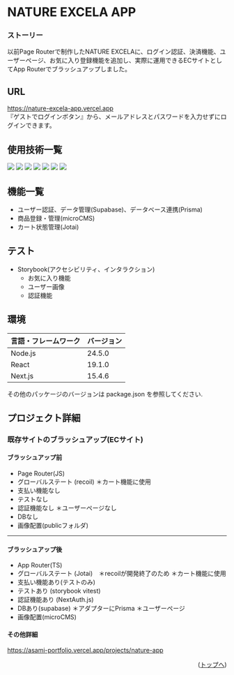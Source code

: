 <div id="top"></div>

# NATURE EXCELA APP
### ストーリー
<!-- プロジェクトについて -->
以前Page Routerで制作したNATURE EXCELAに、ログイン認証、決済機能、ユーザーページ、お気に入り登録機能を追加し、実際に運用できるECサイトとしてApp Routerでブラッシュアップしました。

## URL
https://nature-excela-app.vercel.app
 <br >
『ゲストでログインボタン』から、メールアドレスとパスワードを入力せずにログインできます。

## 使用技術一覧

<!-- シールド一覧 -->
<!-- 該当するプロジェクトの中から任意のものを選ぶ-->
<p style="display: inline">
  <!-- フロントエンドの言語一覧 -->
  <img src="https://img.shields.io/badge/-typescript-000000?style=for-the-badge&logo=typescript&logoColor=FFE500">
  <!-- フロントエンドのフレームワーク一覧 -->
  <img src="https://img.shields.io/badge/-react-000000?style=for-the-badge&logo=react&logoColor=61DAFB">
  <img src="https://img.shields.io/badge/-Next.js-000000.svg?logo=next.js&style=for-the-badge">
  <img src="https://img.shields.io/badge/-prisma-000000?style=for-the-badge&logo=prisma&logoColor=2D3748">
  <img src="https://img.shields.io/badge/-stripe-000000?style=for-the-badge&logo=stripe&logoColor=635BFF">
  <img src="https://img.shields.io/badge/-cssmodules-000000?style=for-the-badge&logo=cssmodules&logoColor=000000">
  <img src="https://img.shields.io/badge/-supabase-000000?style=for-the-badge&logo=supabase&logoColor=3FCF8E">
  <!-- バックエンドの言語一覧 -->
  <!-- ミドルウェア一覧 -->
  <!-- インフラ一覧 -->
</p>

## 機能一覧
- ユーザー認証、データ管理(Supabase)、データベース連携(Prisma)
- 商品登録・管理(microCMS)
- カート状態管理(Jotai)

<!-- 
- ユーザー登録、ログイン機能(devise)
- 投稿機能
  - 画像投稿(refile)
  - 位置情報検索機能(geocoder)
- いいね機能(Ajax)
  - ランキング機能
- コメント機能(Ajax)
- フォロー機能(Ajax)
- ページネーション機能(kaminari)
  - 無限スクロール(Ajax)
- 検索機能(ransack)
-->

## テスト
- Storybook(アクセシビリティ、インタラクション)
  - お気に入り機能
  - ユーザー画像
  - 認証機能

## 環境

<!-- 言語、フレームワーク、ミドルウェア、インフラの一覧とバージョンを記載 -->

| 言語・フレームワーク  | バージョン |
| --------------------- | ---------- |
| Node.js               | 24.5.0    |
| React                 | 19.1.0     |
| Next.js               | 15.4.6     |

その他のパッケージのバージョンは package.json を参照してください. 


## プロジェクト詳細
### 既存サイトのブラッシュアップ(ECサイト)
#### ブラッシュアップ前
- Page Router(JS)
- グローバルステート (recoil) ＊カート機能に使用
- 支払い機能なし
- テストなし
- 認証機能なし ＊ユーザーページなし
- DBなし
- 画像配置(publicフォルダ)
--------------------------------------------
#### ブラッシュアップ後
- App Router(TS)
- グローバルステート (Jotai)　＊recoilが開発終了のため ＊カート機能に使用
- 支払い機能あり(テストのみ)
- テストあり (storybook vitest)
- 認証機能あり (NextAuth.js)
- DBあり(supabase) ＊アダプターにPrisma ＊ユーザーページ
- 画像配置(microCMS)

#### その他詳細
https://asami-portfolio.vercel.app/projects/nature-app

<p align="right">(<a href="#top">トップへ</a>)</p>
